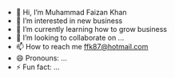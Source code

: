 - 👋 Hi, I’m Muhammad Faizan Khan
- 👀 I’m interested in new business 
- 🌱 I’m currently learning how to grow business 
- 💞️ I’m looking to collaborate on ...
- 📫 How to reach me ffk87@hotmail.com
- 😄 Pronouns: ...
- ⚡ Fun fact: ...

<!---
Ffk87/Ffk87 is a ✨ special ✨ repository because its `README.md` (this file) appears on your GitHub profile.
You can click the Preview link to take a look at your changes.
--->
